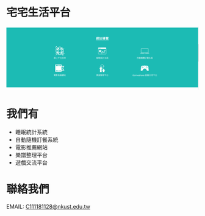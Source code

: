 # 宅宅生活平台

![平台圖片](images/123.png)
# 我們有
- 睡眠統計系統
- 自動隨機訂餐系統
- 電影推薦網站
- 樂譜整理平台
- 遊戲交流平台

# 聯絡我們
EMAIL: C111181128@nkust.edu.tw